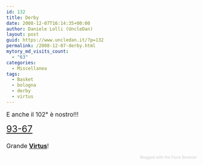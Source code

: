 ```yaml
---
id: 132
title: Derby
date: 2008-12-07T16:14:35+00:00
author: Daniele Lolli (UncleDan)
layout: post
guid: https://www.uncledan.it/?p=132
permalink: /2008-12-07-derby.html
mytory_md_visits_count:
  - "63"
categories:
  - Miscellanea
tags:
  - Basket
  - bologna
  - derby
  - virtus
---
```

<font size="3">E anche il 102° è nostro!!!<br /> </font>
  
<font size="5"><a href="http://195.56.77.210/game/63708.html">93-67</a><br /> </font><font size="3"><br /> Grande <a href="http://www.virtus.it"><span style="font-weight: bold;">Virtus</span></a>!<br /> </font> 

<div class="flockcredit" style="text-align: right; color: #CCC; font-size: x-small;">
  Blogged with the Flock Browser
</div>